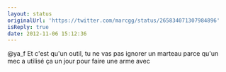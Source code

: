 ```yaml
---
layout: status
originalUrl: 'https://twitter.com/marcgg/status/265834071307984896'
isReply: true
date: 2012-11-06 15:12:36
---
```


@ya_f Et c'est qu'un outil, tu ne vas pas ignorer un marteau parce qu'un mec a utilisé ça un jour pour faire une arme avec
